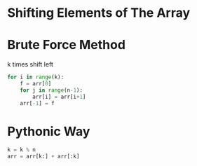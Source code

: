 # Shifting Elements of The Array

# Brute Force Method 

k times shift left

```python
for i in range(k):
    f = arr[0]
    for j in range(n-1):
        arr[i] = arr[i+1]
    arr[-1] = f
```

# Pythonic Way

```python
k = k % n 
arr = arr[k:] + arr[:k]
```